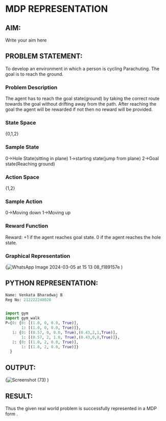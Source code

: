 # MDP REPRESENTATION

## AIM:
Write your aim here

## PROBLEM STATEMENT:
To develop an environment in which a person is cycling Parachuting. The goal is to reach the ground.
### Problem Description
The agent has to reach the goal state(ground) by taking the correct route towards the goal without drifting away from the path. After reaching the goal the agent will be rewarded if not then no reward will be provided.

### State Space
{0,1,2}

### Sample State
0->Hole State(sitting in plane) 1->starting state(jump from plane) 2->Goal state(Reaching ground)

### Action Space
{1,2}

### Sample Action
0->Moving down 1->Moving up

### Reward Function
Reward: +1 if the agent reaches goal state. 0 if the agent reaches the hole state.

### Graphical Representation
(![WhatsApp Image 2024-03-05 at 15 13 08_f189157e](https://github.com/Bharadwaj2004/mdp-representation/assets/119560345/1525fa2d-8009-4ecc-9d9b-a1ea1b9952db)
)

## PYTHON REPRESENTATION:
```python
Name: Venkata Bharadwaj B
Reg No: 212222240020
```
```python

import gym
import gym_walk
P={0: {0: [(1.0, 0, 0.0, True)],
       1: [(1.0, 0, 0.0, True)]},
   1: {0: [(0.57, 0, 0.0, True),(0.43,2,1,True)],
       1: [(0.57, 2, 1.0, True),(0.43,0,0,True)]},
   2: {0: [(1.0, 2, 0.0, True)],
       1: [(1.0, 2, 0.0, True)]}
  }
```

## OUTPUT:
(![Screenshot (73)](https://github.com/Bharadwaj2004/mdp-representation/assets/119560345/f650292d-fd3c-4ffe-8ab1-ecb43f0d5b00)
)

## RESULT:
Thus the given real world problem is successfully represented in a MDP form .

